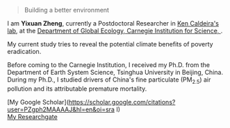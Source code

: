 

> Building a better environment


I am __Yixuan Zheng__, currently a Postdoctoral Researcher in [Ken Caldeira's lab](https://dge.carnegiescience.edu/labs/caldeiralab/), at the [Department of Global Ecology, Carnegie Institution for Science, ](https://dge.carnegiescience.edu/).

My current study tries to reveal the potential climate benefits of poverty eradication.

Before coming to the Carnegie Institution, I received my Ph.D. from the Department of Earth System Science, Tsinghua University in Beijing, China. During my Ph.D., I studied drivers of China's fine particulate (PM<sub>2.5</sub>) air pollution and its attributable premature mortality.

[My Google Scholar](https://scholar.google.com/citations?user=PZgph2MAAAAJ&hl=en&oi=sra
I)   
[My Researchgate](https://researchgate.net/profile/Yixuan_Zheng)